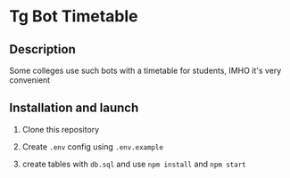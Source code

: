 # Tg Bot Timetable

## Description

Some colleges use such bots with a timetable for students, IMHO it's very convenient

## Installation and launch

1. Clone this repository

2. Create `.env` config using `.env.example`

3. create tables with `db.sql` and use `npm install` and `npm start`
